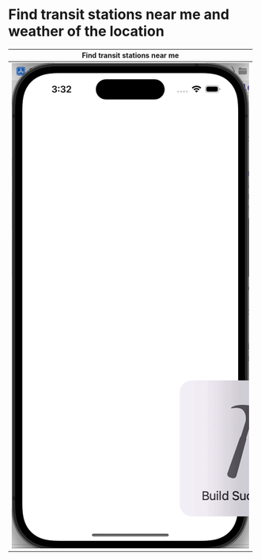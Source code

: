 # Find transit stations near me and weather of the location
Find transit stations near me |
------------ |
![](https://github.com/chetanmn9/StationFinderByLocation/blob/main/StationsNearMe.gif) |
